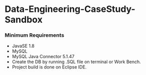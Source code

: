 # Data-Engineering-CaseStudy-Sandbox




### Minimum Requirements
- JavaSE 1.8
- MySQL
- MySQL Java Connector 5.1.47
- Create the DB by running .SQL file on terminal or Work Bench.
- Project build is done on Eclipse IDE.
